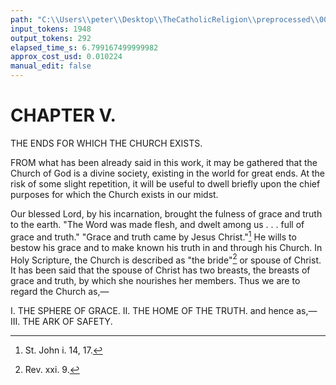 ```yaml
---
path: "C:\\Users\\peter\\Desktop\\TheCatholicReligion\\preprocessed\\00069.jpg"
input_tokens: 1948
output_tokens: 292
elapsed_time_s: 6.799167499999982
approx_cost_usd: 0.010224
manual_edit: false
---
```

# CHAPTER V.

THE ENDS FOR WHICH THE CHURCH EXISTS.

FROM what has been already said in this work, it may be gathered that the Church of God is a divine society, existing in the world for great ends. At the risk of some slight repetition, it will be useful to dwell briefly upon the chief purposes for which the Church exists in our midst.

Our blessed Lord, by his incarnation, brought the fulness of grace and truth to the earth. "The Word was made flesh, and dwelt among us . . . full of grace and truth." "Grace and truth came by Jesus Christ."[^1] He wills to bestow his grace and to make known his truth in and through his Church. In Holy Scripture, the Church is described as "the bride"[^2] or spouse of Christ. It has been said that the spouse of Christ has two breasts, the breasts of grace and truth, by which she nourishes her members. Thus we are to regard the Church as,—

I. THE SPHERE OF GRACE.
II. THE HOME OF THE TRUTH.
   and hence as,—
III. THE ARK OF SAFETY.

[^1]: St. John i. 14, 17.
[^2]: Rev. xxi. 9.